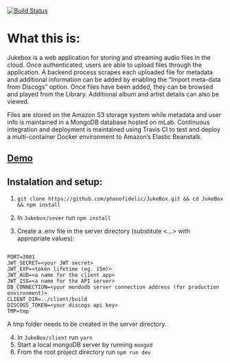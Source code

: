 [![Build Status](https://travis-ci.org/phonofidelic/JukeBox.svg?branch=master)](https://travis-ci.org/phonofidelic/JukeBox)

# What this is:

Jukebox is a web application for storing and streaming audio files in the cloud. Once authenticated, users are able to upload files through the application. A backend process scrapes each uploaded file for metadata and additional information can be added by enabling the “Import meta-data from Discogs” option. Once files have been added, they can be browsed and played from the Library. Additional album and artist details can also be viewed.

Files are stored on the Amazon S3 storage system while metadata and user info is maintained in a MongoDB database hosted on mLab. Continuous integration and deployment is maintained using Travis CI to test and deploy a multi-container Docker environment to Amazon’s Elastic Beanstalk.

## [Demo](https://www.phonostream.com)

## Instalation and setup:

1. `git clone https://github.com/phonofidelic/JukeBox.git && cd JukeBox && npm install`

2. In `Jukebox/sever` run `npm install`
3. Create a .env file in the server directory (substitute <...> with appropriate values):

```

PORT=3001
JWT_SECRET=<your JWT secret>
JWT_EXP=<token lifetime (eg. 15m)>
JWT_AUD=<a name for the client app>
JWT_ISS=<a name for the API server>
DB_CONNECTION=<your mondodb server connection address (for production environment)>
CLIENT_DIR=../client/build
DISCOGS_TOKEN=<your discogs api key>
TMP=tmp
```

A tmp folder needs to be created in the server directory.

4. In `JukeBox/client` run `yarn`
5. Start a local mongoDB server by running `mongod`
6. From the root project directory run `npm run dev`
